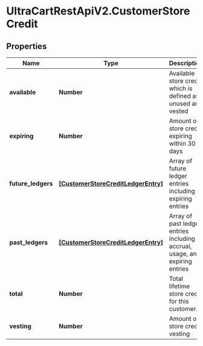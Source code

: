 # UltraCartRestApiV2.CustomerStoreCredit

## Properties
Name | Type | Description | Notes
------------ | ------------- | ------------- | -------------
**available** | **Number** | Available store credit which is defined as unused and vested | [optional] 
**expiring** | **Number** | Amount of store credit expiring within 30 days | [optional] 
**future_ledgers** | [**[CustomerStoreCreditLedgerEntry]**](CustomerStoreCreditLedgerEntry.md) | Array of future ledger entries including expiring entries | [optional] 
**past_ledgers** | [**[CustomerStoreCreditLedgerEntry]**](CustomerStoreCreditLedgerEntry.md) | Array of past ledger entries including accrual, usage, and expiring entries | [optional] 
**total** | **Number** | Total lifetime store credit for this customer. | [optional] 
**vesting** | **Number** | Amount of store credit vesting | [optional] 


